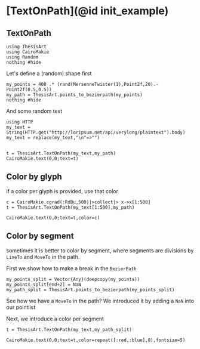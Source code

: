 # [TextOnPath](@id init_example)

## TextOnPath

```@example main
using ThesisArt
using CairoMakie
using Random
nothing #hide
```

Let's define a (random) shape first

```@example main
my_points = 400 .* (rand(MersenneTwister(1),Point2f,20).-Point2f(0.5,0.5))
my_path = ThesisArt.points_to_bezierpath(my_points)
nothing #hide
```

And some random text

```@example main
using HTTP
my_text = String(HTTP.get("http://loripsum.net/api/verylong/plaintext").body)
my_text = replace(my_text,"\n"=>"")
```

```@example main

t = ThesisArt.TextOnPath(my_text,my_path)
CairoMakie.text(0,0;text=t)
```

## Color by glyph

if a color per glyph is provided, use that color

```@example main
c = CairoMakie.cgrad(:RdBu,500)|>collect|> x->x[1:500]
t = ThesisArt.TextOnPath(my_text[1:500],my_path)

CairoMakie.text(0,0;text=t,color=c)
```

## Color by segment

sometimes it is better to color by segment, where segments are divisions by `LineTo` and `MoveTo` in the path.

First we show how to make a break in the `BezierPath`

```@example main
my_points_split = Vector{Any}(deepcopy(my_points))
my_points_split[end÷2] = NaN
my_path_split = ThesisArt.points_to_bezierpath(my_points_split)
```

See how we have a `MoveTo` in the path? We introduced it by adding a `NaN` into our pointlist

Next, we introduce a color per segment

```@example main
t = ThesisArt.TextOnPath(my_text,my_path_split)

CairoMakie.text(0,0;text=t,color=repeat([:red,:blue],8),fontsize=5)

```

